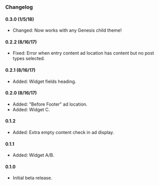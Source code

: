 ### Changelog

#### 0.3.0 (1/5/18)
* Changed: Now works with any Genesis child theme!

#### 0.2.2 (8/16/17)
* Fixed: Error when entry content ad location has content but no post types selected.

#### 0.2.1 (8/16/17)
* Added: Widget fields heading.

#### 0.2.0 (8/16/17)
* Added: "Before Footer" ad location.
* Added: Widget C.

#### 0.1.2
* Added: Extra empty content check in ad display.

#### 0.1.1
* Added: Widget A/B.

#### 0.1.0
* Initial beta release.
